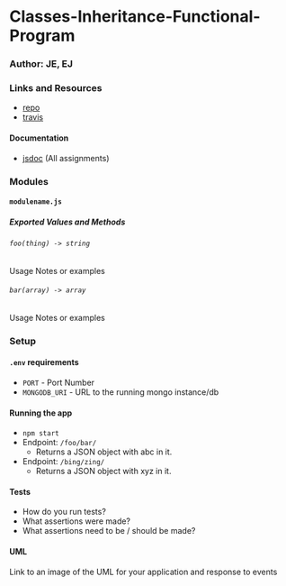 # Classes-Inheritance-Functional-Program

### Author: JE, EJ

### Links and Resources
* [repo](https://github.com/erikmjohnson/Classes-Inheritance-Functional-Program)
* [travis]()

#### Documentation
* [jsdoc](http://xyz.com) (All assignments)

### Modules
#### `modulename.js`
##### Exported Values and Methods

###### `foo(thing) -> string`
Usage Notes or examples

###### `bar(array) -> array`
Usage Notes or examples

### Setup
#### `.env` requirements
* `PORT` - Port Number
* `MONGODB_URI` - URL to the running mongo instance/db

#### Running the app
* `npm start`
* Endpoint: `/foo/bar/`
  * Returns a JSON object with abc in it.
* Endpoint: `/bing/zing/`
  * Returns a JSON object with xyz in it.
  
#### Tests
* How do you run tests?
* What assertions were made?
* What assertions need to be / should be made?

#### UML
Link to an image of the UML for your application and response to events
